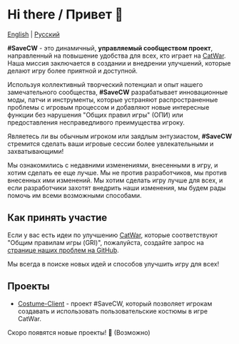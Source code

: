 # Hi there / Привет 👋

[English](https://github.com/SaveCW/.github/blob/main/profile/README_EN.md) | [Русский](https://github.com/SaveCW/.github/blob/main/profile/README.md)

**#SaveCW** - это динамичный, **управляемый сообществом проект**, направленный на повышение удобства для всех, кто играет на [CatWar](https://catwar.su). Наша миссия заключается в создании и внедрении улучшений, которые делают игру более приятной и доступной.

Используя коллективный творческий потенциал и опыт нашего замечательного сообщества, **#SaveCW** разрабатывает инновационные моды, патчи и инструменты, которые устраняют распространенные проблемы с игровым процессом и добавляют новые интересные функции без нарушения "Общих правил игры" (ОПИ) или предоставления несправедливого преимущества игроку.

Являетесь ли вы обычным игроком или заядлым энтузиастом, **#SaveCW** стремится сделать ваши игровые сессии более увлекательными и захватывающими! 

Мы ознакомились с недавними изменениями, внесенными в игру, и хотим сделать ее еще лучше. Мы не против разработчиков, мы против внесенных ими изменений. Мы хотим сделать игру лучше для всех, и если разработчики захотят внедрить наши изменения, мы будем рады помочь им всеми возможными способами.

## Как принять участие

Если у вас есть идеи по улучшению [CatWar](https://catwar.su), которые соответствуют "Общим правилам игры (GRI)", пожалуйста, создайте запрос на [странице наших проблем на GitHub](https://github.com/SaveCW/.github/issues).

Мы всегда в поиске новых идей и способов улучшить игру для всех!

## Проекты

- [Costume-Client](https://github.com/SaveCW/Costume-Client) - проект #SaveCW, который позволяет игрокам создавать и использовать пользовательские костюмы в игре CatWar.

Скоро появятся новые проекты! 🚀 (Возможно)